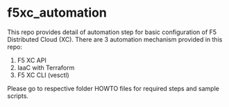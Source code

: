 # f5xc_automation

This repo provides detail of automation step for basic configuration of F5 Distributed Cloud (XC).
There are 3 automation mechanism provided in this repo:
1. F5 XC API
2. IaaC with Terraform
3. F5 XC CLI (vesctl)

Please go to respective folder HOWTO files for required steps and sample scripts.
